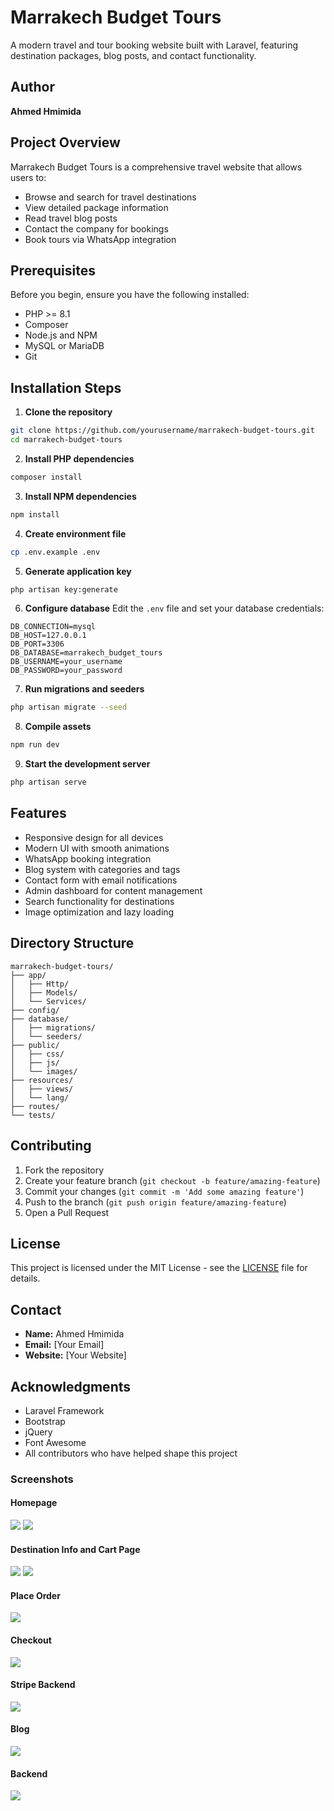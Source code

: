 # Marrakech Budget Tours

A modern travel and tour booking website built with Laravel, featuring destination packages, blog posts, and contact functionality.

## Author
**Ahmed Hmimida**

## Project Overview
Marrakech Budget Tours is a comprehensive travel website that allows users to:
- Browse and search for travel destinations
- View detailed package information
- Read travel blog posts
- Contact the company for bookings
- Book tours via WhatsApp integration

## Prerequisites
Before you begin, ensure you have the following installed:
- PHP >= 8.1
- Composer
- Node.js and NPM
- MySQL or MariaDB
- Git

## Installation Steps

1. **Clone the repository**
```bash
git clone https://github.com/yourusername/marrakech-budget-tours.git
cd marrakech-budget-tours
```

2. **Install PHP dependencies**
```bash
composer install
```

3. **Install NPM dependencies**
```bash
npm install
```

4. **Create environment file**
```bash
cp .env.example .env
```

5. **Generate application key**
```bash
php artisan key:generate
```

6. **Configure database**
Edit the `.env` file and set your database credentials:
```env
DB_CONNECTION=mysql
DB_HOST=127.0.0.1
DB_PORT=3306
DB_DATABASE=marrakech_budget_tours
DB_USERNAME=your_username
DB_PASSWORD=your_password
```

7. **Run migrations and seeders**
```bash
php artisan migrate --seed
```

8. **Compile assets**
```bash
npm run dev
```

9. **Start the development server**
```bash
php artisan serve
```

## Features
- Responsive design for all devices
- Modern UI with smooth animations
- WhatsApp booking integration
- Blog system with categories and tags
- Contact form with email notifications
- Admin dashboard for content management
- Search functionality for destinations
- Image optimization and lazy loading

## Directory Structure
```
marrakech-budget-tours/
├── app/
│   ├── Http/
│   ├── Models/
│   └── Services/
├── config/
├── database/
│   ├── migrations/
│   └── seeders/
├── public/
│   ├── css/
│   ├── js/
│   └── images/
├── resources/
│   ├── views/
│   └── lang/
├── routes/
└── tests/
```

## Contributing
1. Fork the repository
2. Create your feature branch (`git checkout -b feature/amazing-feature`)
3. Commit your changes (`git commit -m 'Add some amazing feature'`)
4. Push to the branch (`git push origin feature/amazing-feature`)
5. Open a Pull Request

## License
This project is licensed under the MIT License - see the [LICENSE](LICENSE) file for details.

## Contact
- **Name:** Ahmed Hmimida
- **Email:** [Your Email]
- **Website:** [Your Website]

## Acknowledgments
- Laravel Framework
- Bootstrap
- jQuery
- Font Awesome
- All contributors who have helped shape this project

### Screenshots

#### Homepage
<p float="left">
  <img src="https://github.com/muchaisam/Tours-Travel/blob/main/screenshots/6.png" width="auto" />
  <img src="https://github.com/muchaisam/Tours-Travel/blob/main/screenshots/7.png" width="auto" /> 
</p>

#### Destination Info and Cart Page
<p float="left">
  <img src="https://github.com/muchaisam/Tours-Travel/blob/main/screenshots/1.png" width="auto" />
  <img src="https://github.com/muchaisam/Tours-Travel/blob/main/screenshots/2.png" width="auto" /> 
</p>

#### Place Order
<p float="left">
  <img src="https://github.com/muchaisam/Tours-Travel/blob/master/screenshots/3.png" width="auto" />
</p>

#### Checkout
<p float="left">
  <img src="https://github.com/muchaisam/Tours-Travel/blob/main/screenshots/4.png" width="auto" />
</p>

#### Stripe Backend
<p float="left">
  <img src="https://github.com/muchaisam/Tours-Travel/blob/main/screenshots/5.png" width="auto" />
</p>

#### Blog
<p float="left">
  <img src="https://github.com/muchaisam/Tours-Travel/blob/main/screenshots/8.png" width="auto" />
</p>

#### Backend
<p float="left">
  <img src="https://github.com/muchaisam/Tours-Travel/blob/main/screenshots/b.png" width="auto" />
</p>

